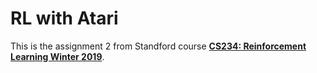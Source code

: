 
# RL with Atari

This is the assignment 2 from Standford course [**CS234: Reinforcement Learning Winter 2019**](http://web.stanford.edu/class/cs234/schedule.html).  


